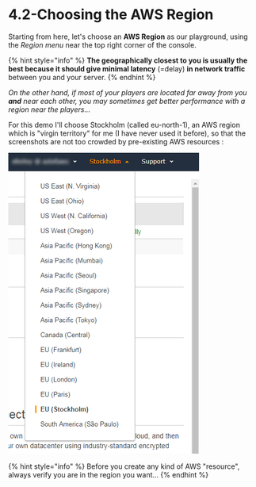 # 4.2-Choosing the AWS Region

Starting from here, let's choose an **AWS Region** as our playground, using the _Region menu_ near the top right corner of the console.

{% hint style="info" %}
**The geographically closest to you is usually the best because it should give minimal latency** \(=delay\) **in network traffic** between you and your server.
{% endhint %}

_On the other hand, if most of your players are located far away from you **and** near each other, you may sometimes get better performance with a region near the players..._

For this demo I'll choose Stockholm \(called eu-north-1\), an AWS region which is "virgin territory" for me \(I have never used it before\), so that the screenshots are not too crowded by pre-existing AWS resources :

![](../.gitbook/assets/image%20%28124%29.png)

{% hint style="info" %}
Before you create any kind of AWS "resource", always verify you are in the region you want...
{% endhint %}



